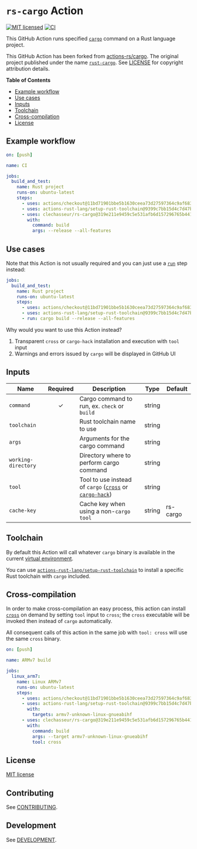 # `rs-cargo` Action

[![MIT licensed](https://img.shields.io/badge/license-MIT-blue.svg)](LICENSE)
[![CI](https://github.com/clechasseur/rs-cargo/actions/workflows/ci.yml/badge.svg?branch=main&event=push)](https://github.com/clechasseur/rs-cargo/actions/workflows/ci.yml)

This GitHub Action runs specified [`cargo`](https://github.com/rust-lang/cargo) command on a Rust language project.

This GitHub Action has been forked from [actions-rs/cargo](https://github.com/actions-rs/cargo).
The original project published under the name [`rust-cargo`](https://github.com/marketplace/actions/rust-cargo).
See [LICENSE](LICENSE) for copyright attribution details.

**Table of Contents**

* [Example workflow](#example-workflow)
* [Use cases](#use-cases)
* [Inputs](#inputs)
* [Toolchain](#toolchain)
* [Cross-compilation](#cross-compilation)
* [License](#license)

## Example workflow

```yaml
on: [push]

name: CI

jobs:
  build_and_test:
    name: Rust project
    runs-on: ubuntu-latest
    steps:
      - uses: actions/checkout@11bd71901bbe5b1630ceea73d27597364c9af683 # v4.2.2
      - uses: actions-rust-lang/setup-rust-toolchain@9399c7bb15d4c7d47b27263d024f0a4978346ba4 # v1.11.0
      - uses: clechasseur/rs-cargo@319e211e9459c5e531afb6d157296765b441572e # v3.0.3
        with:
          command: build
          args: --release --all-features
```

## Use cases

Note that this Action is not usually required and you can just use a [`run`](https://help.github.com/en/actions/reference/workflow-syntax-for-github-actions#jobsjob_idstepsrun) step instead:

```yaml
jobs:
  build_and_test:
    name: Rust project
    runs-on: ubuntu-latest
    steps:
      - uses: actions/checkout@11bd71901bbe5b1630ceea73d27597364c9af683 # v4.2.2
      - uses: actions-rust-lang/setup-rust-toolchain@9399c7bb15d4c7d47b27263d024f0a4978346ba4 # v1.11.0
      - run: cargo build --release --all-features
```

Why would you want to use this Action instead?

1. Transparent `cross` or `cargo-hack` installation and execution with `tool` input
2. Warnings and errors issued by `cargo` will be displayed in GitHub UI

## Inputs

| Name                | Required | Description                                                                                                                            | Type   | Default  |
| --------------------| :------: | ---------------------------------------------------------------------------------------------------------------------------------------| ------ | ---------|
| `command`           | ✓        | Cargo command to run, ex. `check` or `build`                                                                                           | string |          |
| `toolchain`         |          | Rust toolchain name to use                                                                                                             | string |          |
| `args`              |          | Arguments for the cargo command                                                                                                        | string |          |
| `working-directory` |          | Directory where to perform cargo command                                                                                               | string |          |
| `tool`              |          | Tool to use instead of `cargo` ([`cross`](https://github.com/cross-rs/cross) or [`cargo-hack`](https://github.com/taiki-e/cargo-hack)) | string |          |
| `cache-key`         |          | Cache key when using a non-`cargo` `tool`                                                                                              | string | rs-cargo |

## Toolchain

By default this Action will call whatever `cargo` binary is available in the current [virtual environment](https://help.github.com/en/articles/software-in-virtual-environments-for-github-actions).

You can use [`actions-rust-lang/setup-rust-toolchain`](https://github.com/actions-rust-lang/setup-rust-toolchain) to install a specific Rust toolchain with `cargo` included.

## Cross-compilation

In order to make cross-compilation an easy process, this action can install [`cross`](https://github.com/cross-rs/cross) on demand by setting `tool` input to `cross`; the `cross` executable will be invoked then instead of `cargo` automatically.

All consequent calls of this action in the same job with `tool: cross` will use the same `cross` binary.

```yaml
on: [push]

name: ARMv7 build

jobs:
  linux_arm7:
    name: Linux ARMv7
    runs-on: ubuntu-latest
    steps:
      - uses: actions/checkout@11bd71901bbe5b1630ceea73d27597364c9af683 # v4.2.2
      - uses: actions-rust-lang/setup-rust-toolchain@9399c7bb15d4c7d47b27263d024f0a4978346ba4 # v1.11.0
        with:
          targets: armv7-unknown-linux-gnueabihf
      - uses: clechasseur/rs-cargo@319e211e9459c5e531afb6d157296765b441572e # v3.0.3
        with:
          command: build
          args: --target armv7-unknown-linux-gnueabihf
          tool: cross
```

## License

[MIT license](LICENSE)

## Contributing

See [CONTRIBUTING](CONTRIBUTING.md).

## Development

See [DEVELOPMENT](DEVELOPMENT.md).
